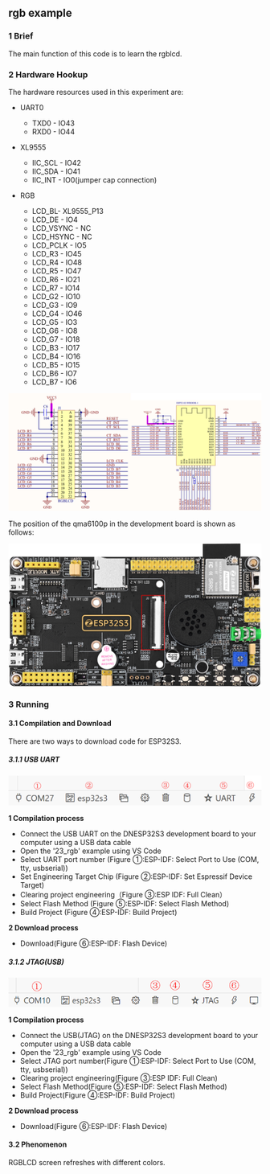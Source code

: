 ## rgb example

### 1 Brief

The main function of this code is to learn the rgblcd.

### 2 Hardware Hookup

The hardware resources used in this experiment are:

- UART0

  - TXD0 - IO43
  - RXD0 - IO44
- XL9555
  - IIC_SCL - IO42
  - IIC_SDA - IO41
  - IIC_INT - IO0(jumper cap connection)
- RGB
  - LCD_BL- XL9555_P13
  - LCD_DE - IO4
  - LCD_VSYNC - NC
  - LCD_HSYNC - NC
  - LCD_PCLK - IO5
  - LCD_R3 - IO45
  - LCD_R4 - IO48
  - LCD_R5 - IO47
  - LCD_R6 - IO21
  - LCD_R7 - IO14
  - LCD_G2 - IO10
  - LCD_G3 - IO9
  - LCD_G4 - IO46
  - LCD_G5 - IO3
  - LCD_G6 - IO8
  - LCD_G7 - IO18
  - LCD_B3 - IO17
  - LCD_B4 - IO16
  - LCD_B5 - IO15
  - LCD_B6 - IO7
  - LCD_B7 - IO6

![](../../../../1_docs/3_figures/examples/rgb/rgb_sch.png)

The position of the qma6100p in the development board is shown as follows:

![](../../../../1_docs/3_figures/examples/rgb/RGB_position.png)

### 3 Running

#### 3.1 Compilation and Download

There are two ways to download code for ESP32S3.

##### 3.1.1 USB UART

![](../../../../1_docs/3_figures/examples/led/compilation(UART).png)

**1 Compilation process**

- Connect the USB UART on the DNESP32S3 development board to your computer using a USB data cable
- Open the '23_rgb' example using VS Code
- Select UART port number (Figure ①:ESP-IDF: Select Port to Use (COM, tty, usbserial))
- Set Engineering Target Chip (Figure ②:ESP-IDF: Set Espressif Device Target)
- Clearing project engineering（Figure ③:ESP IDF: Full Clean）
- Select Flash Method (Figure ⑤:ESP-IDF: Select Flash Method)
- Build Project (Figure ④:ESP-IDF: Build Project)

**2 Download process**

- Download(Figure ⑥:ESP-IDF: Flash Device)

##### 3.1.2 JTAG(USB)

![](../../../../1_docs/3_figures/examples/led/compilation(JTAG).png)

**1 Compilation process**

- Connect the USB(JTAG) on the DNESP32S3 development board to your computer using a USB data cable
- Open the '23_rgb' example using VS Code
- Select JTAG port number(Figure ①:ESP-IDF: Select Port to Use (COM, tty, usbserial))
- Clearing project engineering(Figure ③:ESP IDF: Full Clean)
- Select Flash Method(Figure ⑤:ESP-IDF: Select Flash Method)
- Build Project(Figure ④:ESP-IDF: Build Project)

**2 Download process**

- Download(Figure ⑥:ESP-IDF: Flash Device)

#### 3.2 Phenomenon

RGBLCD screen refreshes with different colors.

![]()